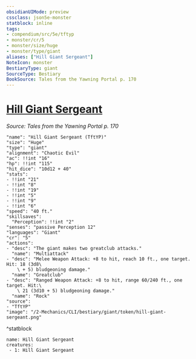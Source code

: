 ```yaml
---
obsidianUIMode: preview
cssclass: json5e-monster
statblock: inline
tags:
- compendium/src/5e/tftyp
- monster/cr/5
- monster/size/huge
- monster/type/giant
aliases: ["Hill Giant Sergeant"]
NoteIcon: monster
BestiaryType: giant
SourceType: Bestiary
BookSource: Tales from the Yawning Portal p. 170
---
```

# [Hill Giant Sergeant](2-Mechanics/CLI/bestiary/giant/hill-giant-sergeant-tftyp.md)
*Source: Tales from the Yawning Portal p. 170*  

```statblock
"name": "Hill Giant Sergeant (TftYP)"
"size": "Huge"
"type": "giant"
"alignment": "Chaotic Evil"
"ac": !!int "16"
"hp": !!int "115"
"hit_dice": "10d12 + 40"
"stats":
- !!int "21"
- !!int "8"
- !!int "19"
- !!int "5"
- !!int "9"
- !!int "6"
"speed": "40 ft."
"skillsaves":
  "Perception": !!int "2"
"senses": "passive Perception 12"
"languages": "Giant"
"cr": "5"
"actions":
- "desc": "The giant makes two greatclub attacks."
  "name": "Multiattack"
- "desc": "Melee Weapon Attack: +8 to hit, reach 10 ft., one target. Hit: 18 (3d8\
    \ + 5) bludgeoning damage."
  "name": "Greatclub"
- "desc": "Ranged Weapon Attack: +8 to hit, range 60/240 ft., one target. Hit:\
    \ 21 (3d10 + 5) bludgeoning damage."
  "name": "Rock"
"source":
- "TftYP"
"image": "/2-Mechanics/CLI/bestiary/giant/token/hill-giant-sergeant.png"
```
^statblock

```encounter-table
name: Hill Giant Sergeant
creatures:
 - 1: Hill Giant Sergeant
```